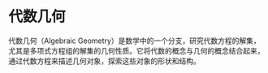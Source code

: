 # 代数几何

代数几何（Algebraic Geometry）是数学中的一个分支，研究代数方程的解集，尤其是多项式方程组的解集的几何性质。它将代数的概念与几何的概念结合起来，通过代数方程来描述几何对象，探索这些对象的形状和结构。